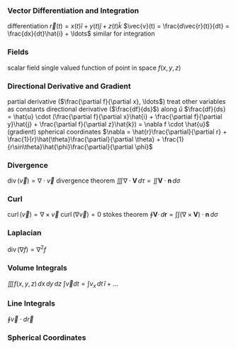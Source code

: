 ### Vector Differentiation and Integration
differentiation
	$\vec{r}(t)=x(t)\hat{i}+y(t)\hat{j}+z(t)\hat{k}$
	$\vec{v}(t) = \frac{d\vec{r}(t)}{dt} = \frac{dx}{dt}\hat{i} + \ldots$
similar for integration
### Fields
scalar field
	single valued function of point in space
	$f(x,y,z)$
### Directional Derivative and Gradient
partial derivative ($\frac{\partial f}{\partial x}, \ldots$)
	treat other variables as constants
directional derivative ($\frac{df}{ds}$) along $\hat{u}$
	$\frac{df}{ds} = \hat{u} \cdot (\frac{\partial f}{\partial x}\hat{i} + \frac{\partial f}{\partial y}\hat{j} + \frac{\partial f}{\partial z}\hat{k}) = \nabla f \cdot \hat{u}$ (gradient)
	spherical coordinates
		$\nabla = \hat{r}\frac{\partial}{\partial r} + \frac{1}{r}\hat{\theta}\frac{\partial}{\partial \theta} + \frac{1}{r\sin\theta}\hat{\phi}\frac{\partial}{\partial \phi}$
### Divergence
$\operatorname{div}(\vec{v}) = \nabla \cdot \vec{v}$
divergence theorem
	$\iiint \nabla \cdot \mathbf{V} \, d\tau = \iint \mathbf{V} \cdot \mathbf{n} \, d\sigma$
### Curl
$\operatorname{curl}(\vec{v})=\nabla \times \vec{v}$
$\operatorname{curl}(\nabla \vec{v})=0$
stokes theorem
	$\oint \mathbf{V} \cdot \, d\mathbf{r} = \int \int (\nabla \times \mathbf{V}) \cdot \mathbf{n} \, d\sigma$
### Laplacian
$\operatorname{div}(\nabla f) = \nabla^2f$
### Volume Integrals
$\iiint f(x, y, z) \, dx \, dy \, dz$
$\int \vec{v} dt = \int v_x \, dt \, \hat{i} + \ldots$
### Line Integrals
$\oint \vec{v} \cdot d\vec{r}$
### Spherical Coordinates
